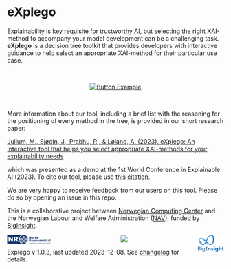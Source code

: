 <!---
<p align="center">
<img width="70%" src="./images/explego.png">
</p>
--->

# eXplego

Explainability is key requisite for trustworthy AI, but selecting the right XAI-method to accompany your model development can be a challenging task. **eXplego** is a decision tree toolkit that provides developers with interactive guidance to help select an appropriate XAI-method for their particular use case.

<br>

<div align = center>
  
[![Button Example]][Link]

[Button Example]: https://img.shields.io/badge/Try_the_tool!-37a779?style=for-the-badge
[Link]: https://explego.nr.no 
</div>

<br>
  
<!---

<style>
.button {
  background-color: #008CBA; /* Blue */
  border: none;
  color: white;
  padding: 10px 32px;
  text-align: center;
  text-decoration: none;
  display: inline-block;
  font-size: 18px;
  margin: 4px 2px;
  cursor: pointer;
}
.center {
  display: flex;
  justify-content: center;
  align-items: center;
  height: 150px;  
  }
</style>
<div class="center">
  <button class="btn btn-success" onclick="location.href='https://explego.nr.no';">Try the tool!</button>
</div>
--->


More information about our tool, including a brief list with the reasoning for the positioning of every method in the tree, is provided in our short research paper:

[Jullum, M., Sjødin, J., Prabhu, R., & Løland, A. (2023). eXplego: An interactive tool that helps you select appropriate XAI-methods for your explainability needs](https://ceur-ws.org/Vol-3554/paper26.pdf)

which was presented as a demo at the 1st World Conference in Explainable AI (2023).
To cite our tool, please use [this citation](./CITATION.bib).

We are very happy to receive feedback from our users on this tool. Please do so by opening an issue in this repo.

This is a collaborative project between [Norwegian Computing Center](https://nr.no/en/) and the Norwegian Labour and Welfare Administration ([NAV](https://nav.no)),  funded by [BigInsight](https://www.biginsight.no).




<div class="center">
<p align="center">
<img align="left" width="20%" src="./images/NR-logo_utvidet.png" style="vertical-align: bottom">
<img width="10%" src="./images/R%C3%B8d.png" style="vertical-align: bottom">
<img align="right" width="12%" src="./images/BigI_logo_RGB.png" style="vertical-align: bottom">
</p>
</div>

Explego v 1.0.3, last updated 2023-12-08. See [changelog](changelog.md) for details.
